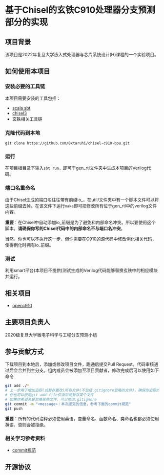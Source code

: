 # 基于Chisel的玄铁C910处理器分支预测部分的实现

## 项目背景

该项目是2022年复旦大学嵌入式处理器与芯片系统设计(H)课程的一个实验项目。

## 如何使用本项目

### 安装必要的工具链

本项目需要安装的工具包括：

- [scala sbt](https://www.scala-sbt.org/download.html)
- [chisel3](https://github.com/chipsalliance/chisel3)
- 玄铁相关工具链

### 克隆代码到本地

`git clone https://github.com/0xtaruhi/chisel-c910-bpu.git`

### 运行

在项目根目录下输入`sbt run`，即可于gen_rtl文件夹中生成本项目的Verilog代码。

### 端口名重命名

由于Chisel生成的端口名往往带有前缀io_，在util/文件夹中有一个脚本文件可以将这些前缀去掉。在该文件下运行`make`即可把修改所有位于gen_rtl中的verilog文件内容。

**重要**：在Chisel中自动添加io_前缀是为了避免和内部命名冲突。所以要使用这个脚本，**请确保你写的Chisel代码中的内部命名不与端口名冲突**。

当然，你也可以不执行这一步，但你需要在C910的源代码中修改例化相关代码，使得例化时拥有io_前缀。

### 测试

利用smart平台(本项目不提供)测试生成的Verilog代码能够替换玄铁中的相应模块并运行。

## 相关项目

- [openc910](https://github.com/T-head-Semi/openc910)

## 主要项目负责人

2020级复旦大学微电子科学与工程分支预测小组

## 参与贡献方式

下载项目到本地后，添加或修改项目文件，跑通后提交Pull Request，代码审核通过后会合并到主分支。组内成员会被添加至项目贡献者，修改完成后可以使用如下命令

```bash
git add ./* 
# 上一步用于增加追踪(或暂存更改)所有文件(不包括.gitignore忽略的文件)，确保你追踪的文件不含临时文件或运行库文件等不必要文件。
# 你也可以使用git add file仅添加或暂存某个文件
# 如果你希望总是忽略某些文件，可以修改.gitignore
git commit -m "<message>：本次提交的信息，参考下面的commit规范"
git push
```

**重要**：所有的代码注释必须使用英语，变量命名、函数命名、类命名也都必须使用英语，否则会被拒绝。

### 相关学习参考资料

- [commit规范](https://www.cnblogs.com/chucklu/p/10400519.html)

## 开源协议
